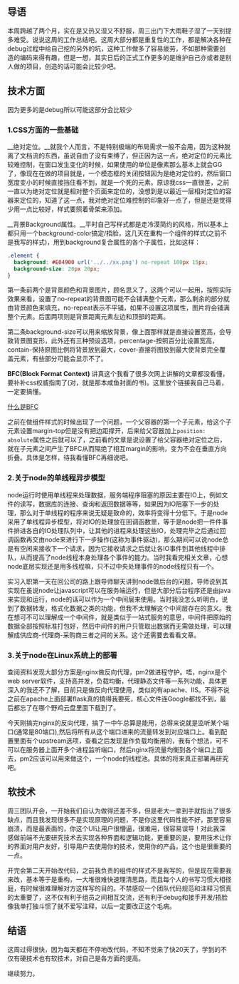 ## 导语

本周跨越了两个月，实在是又热又湿又不舒服，周三出门下大雨鞋子湿了一天别提多难受。说说这周的工作总结吧。这周大部分都是重复性的工作，都是解决各种在debug过程中给自己挖的另外的坑，这种工作做多了容易疲劳，不如那种需要创造的编码来得有趣，但是一想，其实日后的正式工作更多的是维护自己亦或者是别人做的项目，创造的话可能会比较少吧。

## 技术方面

因为更多的是debug所以可能这部分会比较少

### 1.CSS方面的一些基础

__绝对定位。__就我个人而言，不是特别极端的布局需求一般不会用，因为这种脱离了文档流的东西，虽说自由了没有束缚了，但正因为这一点，绝对定位的元素比较难控制，在窗口发生变化的时候，如果使用的单位是像素那么基本上就会GG了，像现在在做的项目就是，一个模态框的关闭按钮因为是绝对定位的，然后窗口宽度变小的时候直接挡住看不到，就是一个死的元素。原谅我css一直很差，之前一直以为绝对定位就是相对整个页面来定位的，没想到是以最近一层相对定位的容器来定位的，知道了这一点，我对绝对定位难控制的印象好一点了，但是还是觉得少用一点比较好，样式要照着骨架来添加。

__背景Background属性。__平时自己写样式都是走冷漠简约的风格，所以基本上都只用一个background-color搞定/捂脸，这几天在重构一个组件的样式(之前不是我写的样式)，用到background复合属性的各个子属性，比如这样：

```css
.element {
  background: #E04900 url('../../xx.png') no-repeat 100px 15px;
  background-size: 20px 20px;
}
```
第一条前两个是背景颜色和背景图片，顾名思义了，这两个可以一起用，按照实际效果来看，设置了no-repeat的背景图可能不会铺满整个元素，那么剩余的部分就由背景颜色来填充，no-repeat表示不平铺，如果不设置这项属性，图片将会铺满整个元素。后面两项则是背景距离元素左边和顶部的距离。

第二条background-size可以用来缩放背景，像上面那样就是直接设置宽高，会导致背景图变形，此外还有三种预设选项，percentage-按照百分比设置宽高，contain-保持原图比例将背景放到最大，cover-直接将图放到最大使背景完全覆盖元素，有些部分可能会显示不了。

__BFC(Block Format Context)__ 讲真这个我看了很多次网上讲解的文章都没看懂，要补补css权威指南了(对，就是那本咸鱼封面的书)。这里放个链接我自己马着，一定要搞懂。

[什么是BFC](http://web.jobbole.com/84808/)

之前在做组件样式的时候出现了一个问题，一个父容器的第一个子元素，给这个子元素设置margin-top但是没有把边距撑开，后来给父容器加上```position: absolute```属性之后就可以了，之前看的文章是说设置了给父容器绝对定位之后，就在子元素之间产生了BFC从而隔绝了相互margin的影响，变为不会在垂直方向折叠。具体是怎样，待我看懂BFC再细说吧。

### 2.关于node的单线程异步模型

node运行时使用单线程来处理数据，服务端程序阻塞的原因主要在IO上，例如文件的读写，数据库的连接、查询和返回数据等等，如果因为IO阻塞下一步的处理，那么对于单线程的程序来说无疑是致命的，效率将变得十分低下。于是node采用了单线程异步模型，将对IO的处理放在回调函数里，等于是node把一件件事件排进各自的IO处理队列中，让其他的进程来处理这些IO，处理完毕之后通过回调函数再交由node来进行下一步操作(这称为事件驱动)，那么期间可以说node总是有空闲来接收下一个请求，因为它接收请求之后就让各IO事件到其他线程中排队，从而提高了node线程本身处理各个事件的能力。当时我看完相关文章，心想node底层实现还是用多线程嘛，只不过中央处理事件的node线程只有一个。

实习入职第一天在回公司的路上跟导师聊天讲到node做后台的问题，导师说到其实现在虽说node让javascript可以在服务端运行，但是大部分后台程序还是由java来实现和运行，node的话可以作为一个中间层来使用。当时我没怎么听明白，说到了数据转发，格式化数据之类的功能，但我不太理解这个中间层存在的意义。我在想可不可以理解成一个中间件，就是类似于一站式服务的意思，中间件把原始的数据全部按照标准打包好，然后中间件的用户只管取出数据而无需做处理，可以理解成供应商-代理商-采购商三者之间的关系。这个还需要去看看文章。

### 3.关于node在Linux系统上的部署

查阅资料发现大部分方案是nginx做反向代理，pm2做进程守护。唔，nginx是个web server软件，支持高并发，负载均衡，代理静态文件等一系列功能，具体更深入的我还不了解，目前只是做反向代理使用，类似的有apache、IIS。不得不说之前在apache上面部署flask真的搞得我要死，核心文件连Google都找不到，最后都忘了在哪个野鸡云盘里面下载到了。

今天刚搞完nginx的反向代理，搞了一中午总算是能用，总得来说就是监听某个端口(通常是80端口),然后将所有从这个端口进来的流量转发到对应端口上。看到配置里面有个upstream选项，查看之后发现是作负载均衡用的，我有个想法，可不可以在服务器上面开多个进程监听端口，然后nginx将流量均衡到各个端口上面去，pm2应该可以用来做这个，一个node的线程池。具体的将来真正部署再研究吧。

## 软技术

周三团队开会，一开始我们自认为做得还差不多，但是老大一拿到手就指出了很多缺点，而且我发现很多不是实现原理的问题，不是你这里代码性能不好，那里容易崩溃，而是最表面的，你这个UI让用户很懵逼，很难用，很容易误导！对此我深感做前端不光要研究技术去实现各种界面和逻辑功能，更重要的是，要用技术让你的界面对用户友好，引导用户去使用你的技术，使用你的产品，这个也是很重要的一点。

开完会第二天开始改代码，之前我负责的组件的样式不是我写的，但是现在需要我来改，基本等于是重构，一大堆很难快速理清思路，而且每个人的书写习惯大相径庭，有时候很难理解对方这样写的目的。不禁感叹一个团队代码规范和注释习惯真的太重要了，这不仅有利于组员之间相互交流，还有利于debug和接手开发/捂脸像我单打独斗惯了就不爱写注释，以后一定要改正这个毛病。

## 结语

这周过得很快，因为每天都在不停地改代码，不知不觉来了快20天了，学到的不仅有硬技术也有软技术，对自己是各方面的提高。

继续努力。
